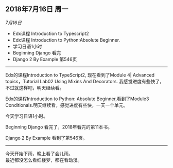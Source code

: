 2018年7月16日 周一
----------------
*7月16日*
- Edx课程 Introduction to Typescript2
- Edx课程 Introduction to Python:Absolute Beginner.
- 学习日语1小时
- Beginning Django 看完
- Django 2 By Example 第546页
---
Edx的课程Introduction to TypeScript2, 现在看到了Module 4| Advanced topics，Tutorial Lab02 Using Mixins And Decorators. 我感觉进度有些快了，不过就这样吧，明天继续看。  

Edx的课程Introduction to Python: Absolute Beginner,看到了Module3 Conditionals.明天继续看，感觉进度有些快，一天一个单元。  

今天学习日语1小时。  

Beginning Django 看完了，2018年看完的第11本书。  

Django 2 By Example 看到了第546页。  

---
今天开始下雨，晚上看了会儿雨。  
最近都没怎么看红楼梦，都在看动漫。